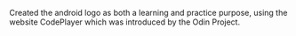 Created the android logo as both a learning and practice purpose, using the website CodePlayer which was introduced by the Odin Project.
